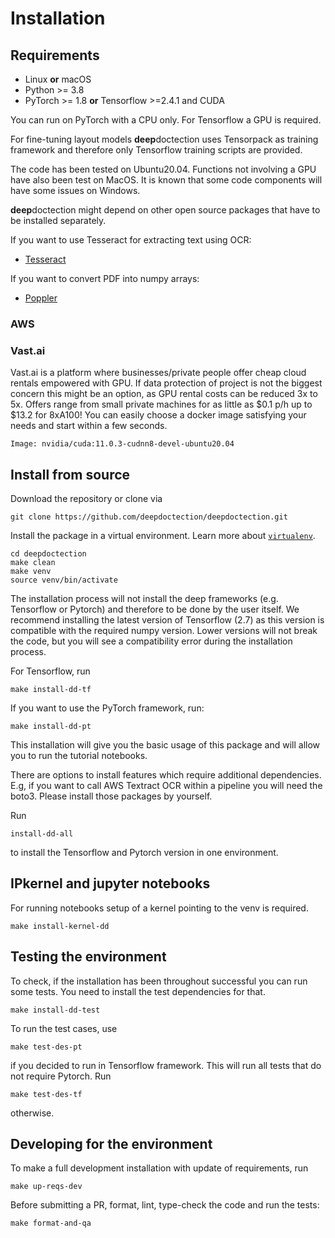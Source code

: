 # Installation


## Requirements

- Linux **or** macOS
- Python >=  3.8
- PyTorch >= 1.8 **or** Tensorflow >=2.4.1 and CUDA

You can run on PyTorch with a CPU only. For Tensorflow a GPU is required.

For fine-tuning layout models **deep**doctection uses Tensorpack as training
framework and therefore only Tensorflow training scripts are provided.

The code has been tested on Ubuntu20.04. Functions not involving a GPU have also been test on MacOS. It is known that 
some code components will have some issues on Windows.

**deep**doctection might depend on other open source packages that have to be installed separately. 

If you want to use Tesseract for extracting text using OCR:
- [Tesseract](https://github.com/tesseract-ocr/tesseract)

If you want to convert PDF into numpy arrays:
- [Poppler](https://poppler.freedesktop.org/)


### AWS 

### Vast.ai

Vast.ai is a platform where businesses/private people offer cheap cloud rentals empowered with GPU. If 
data protection of project is not the biggest concern this might be an option, as GPU rental costs can be reduced 
3x to 5x. Offers range from small private machines for as little as $0.1 p/h up to $13.2 for 8xA100! You can easily 
choose a docker image satisfying your needs and start within a few seconds. 

```
Image: nvidia/cuda:11.0.3-cudnn8-devel-ubuntu20.04
```

## Install from source

Download the repository or clone via

```
git clone https://github.com/deepdoctection/deepdoctection.git
```

Install the package in a virtual environment. Learn more about [`virtualenv`](https://docs.python.org/3/tutorial/venv.html). 

```
cd deepdoctection
make clean
make venv
source venv/bin/activate
```

The installation process will not install the deep frameworks (e.g. Tensorflow or Pytorch) and
therefore to be done by the user itself. We recommend installing the latest version of Tensorflow (2.7) as 
this version is compatible with the required numpy version. Lower versions will not break the code, 
but you will see a compatibility error during the installation process.


For Tensorflow, run 

```
make install-dd-tf
```

If you want to use the PyTorch framework, run:

```
make install-dd-pt
```

This installation will give you the basic usage of this package and will allow you to run the tutorial notebooks.

There are options to install features which require additional dependencies. E.g, if you want to call AWS Textract OCR
within a pipeline you will need the boto3. Please install those packages by yourself.  

Run 

```
install-dd-all
```

to install the Tensorflow and Pytorch version in one environment. 


## IPkernel and jupyter notebooks

For running notebooks setup of a kernel pointing to the venv is required.

```
make install-kernel-dd
```


## Testing the environment

To check, if the installation has been throughout successful you can run some tests. You need to install the test 
dependencies for that.

```
make install-dd-test
```

To run the test cases, use

```
make test-des-pt
```

if you decided to run in Tensorflow framework. This will run all tests that do not 
require Pytorch. Run

```
make test-des-tf
```

otherwise. 

## Developing for the environment

To make a full development installation with update of requirements, run

```
make up-reqs-dev
```

Before submitting a PR, format, lint, type-check the code and run the tests:

```
make format-and-qa
```
